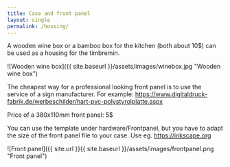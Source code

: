 ```yaml
---
title: Case and front panel
layout: single
permalink: /housing/
---
```

A wooden wine box or a bamboo box for the kitchen (both about 10$) can be used as a housing for the timbremin.

![Wooden wine box]({{ site.baseurl }}/assets/images/winebox.jpg "Wooden wine box")

The cheapest way for a professional looking front panel is to use the service of a sign manufacturer. For example:
https://www.digitaldruck-fabrik.de/werbeschilder/hart-pvc-polystyrolplatte.aspx

Price of a 380x110mm front panel: 5$

You can use the template under hardware/Frontpanel, but you have to adapt the size of the front panel file to your case. Use eg. https://inkscape.org

![Front panel]({{ site.url }}{{ site.baseurl }}/assets/images/frontpanel.png "Front panel")

